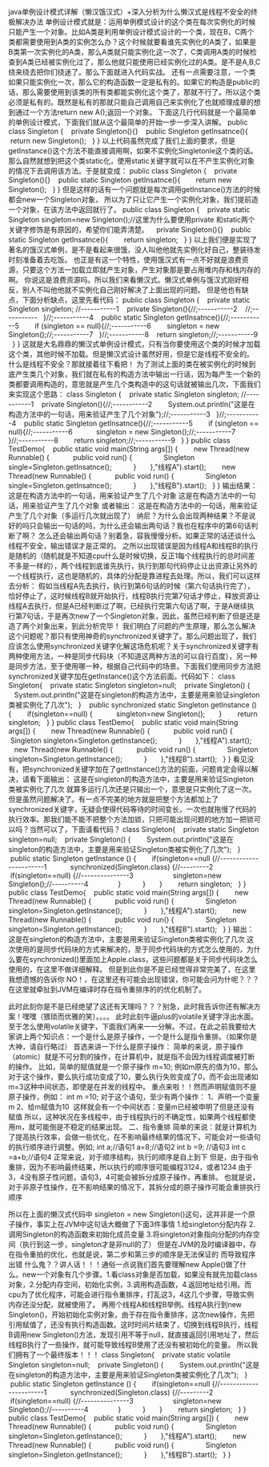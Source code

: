 java单例设计模式详解（懒汉饿汉式）+深入分析为什么懒汉式是线程不安全的终极解决办法
单例设计模式就是：运用单例模式设计的这个类在每次实例化的时候只能产生一个对象。比如A类是利用单例设计模式设计的一个类，现在B，C两个类都需要使用到A类的实例怎么办？这个时候就要看谁先实例化的A类了，如果是B类第一次实例化的A类，那么A类就只能实例化这一次了，C类调用A类的时候检查到A类已经被实例化过了，那么他就只能使用已经实例化过的A类。是不是A,B,C绕来绕去把你们绕迷了。那么下面就进入代码实战。
还有一点需要注意，一个类如果只能实例化一次，那么它的构造函数一定是私有的。如果它的构造是public的话，那么需要使用到该类的所有类都能实例化这个类了，那就不行了。所以这个类必须是私有的。既然是私有的那就只能自己调用自己来实例化了也就顺理成章的想到通过一个方法return new A();返回一个对象。
下面这几行代码就是一个最简单的单例设计模式，下面我们就从这个最简单的开始一步一步深入讲解。
public class Singleton {
    private Singleton(){}
    public Singleton getInsatnce(){
        return new Singleton();
    }
}
以上代码虽然完成了我们上面的要求，但是getInstance()这个方法不能直接调用啊，如果不实例化Singletonle这个类的话。
那么自然就想到把这个类static化，使用static关键字就可以在不产生实例化对象的情况下去调用该方法。于是就变成：
public class Singleton {
    private Singleton(){}
    public static Singleton getInsatnce(){
        return new Singleton();
    }
}
但是这样的话有一个问题就是每次调用getInstance()方法的时候都会new一个Singleton对象，
所以为了只让它产生一个实例化对象，我们提前造一个对象，在该方法中返回就行了。
public class Singleton {
    private static Singleton singleton=new Singleton();//这里为什么要使用private 和static两个关键字修饰是有原因的，希望你们能弄清楚。
    private Singleton(){}
    public static Singleton getInsatnce(){
        return singleton;
    }
}
以上我们便是实现了著名的饿汉式单例，是不是看起来很饿，没人叫他他就先实例化好自己，整装待发时刻准备着去吃饭。
也正是有这一个特性，使用饿汉式有一点不好就是浪费资源，只要这个方法一加载立即就产生对象，产生对象那是要占用堆内存和栈内存的啊。
你说这是浪费资源吗。所以我们来看懒汉式。懒汉式单例与饿汉式刚好相反，别人不叫他他就不实例化自己刚好解决了上面出现的问题。
但是他也有缺点，下面分析缺点，这里先看代码：
public class Singleton {
    private static Singleton singleton; //-----------1
    private Singleton(){//;-----------2
    //;-----------
    }//;-----------4
    public static Singleton getInsatnce(){//;-----------5
        if (singleton == null){//;-----------6
        singleton = new Singleton();//;-----------7
    }//;-----------8
    return singleton;//;-----------9
    }
}
这就是大名鼎鼎的懒汉式单例设计模式，只有当你要使用这个类的时候才加载这个类，其他时候不加载。但是懒汉式设计虽然好用，但是它是线程不安全的。
什么是线程不安全？那就接着往下看把！
为了测试上面的类在被实例化的时候到底产生类几个对象，我们就在私有的构造方法中输出一行话，因为每产生一个新的类都要调用构造的，意思就是产生几个类构造中的这句话就被输出几次，下面我们来实现这个思路：
class Singleton {
    private static Singleton singleton; //-----------1
    private Singleton(){//;-----------2
        System.out.println("这是在构造方法中的一句话，用来验证产生了几个对象");//;-----------3
    }//;-----------4
    public static Singleton getInsatnce(){//;-----------5
        if (singleton == null){//;-----------6
            singleton = new Singleton();//;-----------7
        }//;-----------8
        return singleton;//;-----------9
    }
}
public class TestDemo{
    public static void main(String args[]) {
        new Thread(new Runnable() {
            public void run() {
                Singleton single=Singleton.getInsatnce();
            }
        },"线程A").start();
        new Thread(new Runnable() {
            public void run() {
                Singleton single=Singleton.getInsatnce();
            }
        },"线程B").start();
    }
}
输出结果：
这是在构造方法中的一句话，用来验证产生了几个对象
这是在构造方法中的一句话，用来验证产生了几个对象
或者输出：
这是在构造方法中的一句话，用来验证产生了几个对象（多运行几次就出现了）
纳尼？为什么会出现两种结果？不是说好的吗只会输出一句话的吗，为什么还会输出两句话？我也在程序中的第6句话判断了啊？
怎么还会输出两句话？别着急，容我慢慢分析。如果正常的话还谈什么线程不安全，输出错误才是正常的。
之所以出现错误是因为线程A和线程B的执行是随机的（随机就是不知道cpu什么是时候切换，反正1每个线程执行的总时间差不多是一样的），两个线程到底谁先执行，执行到那句代码停止让出资源让另外的一个线程执行，这也是随机的，具体的分配是靠进程去处理。所以，我们可以这样去分析：
假如当线程A先去执行，执行到第6句话的时候（第六句话执行完了），恰好停止了，这时候线程B就开始执行，线程B执行完第7句话才停止，释放资源让线程A去执行，但是A已经判断过了啊，已经执行完第六句话了啊，于是A继续执行第7句话，于是再次new了一个Singleton对象，因此，虽然已经判断了但是还是造了两个对象出来，到此分析完毕！
我们明白了问题的产生原理，那么怎么解决这个问题呢？那只有使用神奇的synchronized关键字了。那么问题出现了，我们应该怎么使用synchronized关键字化解这场危机呢？关于synchronized关键字有两种使用方法，一种是同步代码块（不知道这两种方法的可以自行百度），另一种是同步方法，至于使用哪一种，根据自己代码中的场景。下面我们使用同步方法把synchronized关键字加在getInstance()这个方法前面。代码如下：
class Singleton{
    private static Singleton singleton=null;
    private Singleton() {
        System.out.println("这是在singleton的构造方法中，主要是用来验证singleton类被实例化了几次");
    }
    public synchronized static Singleton getInstance () {
        if(singleton==null) {
            singleton=new Singleton();
        }
        return singleton;
    }
}
public class TestDemo{
    public static void main(String args[]) {
        new Thread(new Runnable() {
            public void run() {
                Singleton singleton=Singleton.getInstance();
            }
        },"线程A").start();
        new Thread(new Runnable() {
            public void run() {
                Singleton singleton=Singleton.getInstance();
            }
        },"线程B").start();
    }
}
看见没有，把synchronized关键字加在了getInstance()方法的前面，问题肯定会得以解决，请看下面输出：
这是在singleton的构造方法中，主要是用来验证Singleton类被实例化了几次
就算多运行几次还是只输出一个，意思是只实例化了这一次。但是虽然问题解决了。有一点不完美的地方就是把整个方法都加上了synchronized关键字，无疑会使得代码等待的时间变长，一次也就拖慢了代码的执行效率。那我们能不能不把整个方法加锁，只把可能出现问题的地方加一把锁可以吗？当然可以了，下面请看代码？
class Singleton{
    private static Singleton singleton=null;
    private Singleton() {
        System.out.println("这是在singleton的构造方法中，主要是用来验证Singleton类被实例化了几次");
    }
    public static Singleton getInstance () {
        if(singleton==null {//-----------------------1
            synchronized(Singleton.class) {//---------2
                if(singleton==null) {//---------------3
                    singleton=new Singleton();//----------4
                }
            }
        }
        return singleton;
    }
}
public class TestDemo{
    public static void main(String args[]) {
        new Thread(new Runnable() {
            public void run() {
                Singleton singleton=Singleton.getInstance();
            }
        },"线程A").start();
        new Thread(new Runnable() {
            public void run() {
                Singleton singleton=Singleton.getInstance();
            }
        },"线程B").start();
    }
}
输出：
这是在singleton的构造方法中，主要是用来验证Singleton类被实例化了几次
这次使用的是同步代码块的方式来解决的，至于同步代码块的方式怎么使用的，为什么要在synchronized()里面加上Apple.class，这些问题都是关于同步代码块怎么使用的，在这里不做详细解释。
但是到此你是不是已经觉得非常完美了，在这里我想遗憾的告诉你 NO！，在这里还有可能会出现错误，你可能会问为什呢？？？在这里就牵扯到JVM在编译时存在指令重排序的的优化机制了。

此时此刻你是不是已经绝望了这还有天理吗？？？别急，此时我告诉你还有解决方案！嘿嘿（猥琐而优雅的笑）。。。。
此时此刻牛逼plus的volatile关键字浮出水面。至于怎么使用volatile关键字，下面我们再来一一分解。不过，在此之前我要给大家讲上两个知识点：一个是什么是原子操作，一个是什么是指令重排。（如果你是大神，请自行略过）
首选来讲一下什么是原子操作：
简单的来说，原子操作（atomic）就是不可分割的操作，在计算机中，就是指不会因为线程调度被打断的操作。 
比如，简单的赋值就是一个原子操作
m=10;
例如m原先的值为10，那么对于这个操作，要么执行成功变成了10，要么执行失败变成了0，而不会出现诸如m=3这种中间状态，即使是在并发的线程中。 重点来啦！！然而声明赋值则不是原子操作，例如：
int m =10;
对于这个语句，至少有两个操作： 
1、声明一个变量m 
2、给m赋值为10 
这样就会有一个中间状态：变量m已经被申明了但是还没有赋值 
所以，这种状况在多线程中，由于线程执行的不确定性，如果两个线程都使用m，就可能倒是不稳定的结果出现。
二、指令重排
简单的来说：就是计算机为了提高执行效率，会做一些优化，在不影响最终结果的情况下，可能会对一些语句的执行顺序进行调整。例如;
int a;//语句1
a=8;//语句2
int b =9; //语句3
int c =a+b;//语句4
正常来说，对于顺序结构，执行的顺序是自上到下
但是，由于指令重排，因为不影响最终结果，所以执行的顺序很可能编程3124，或者1234
由于3，4没有原子性问题，语句3，4可能会被拆分成原子操作，再重排。
也就是说，对于非原子性操作，在不影响结果的情况下，其拆分成的原子操作可能会重排执行顺序

所以在上面的懒汉式代码中 singleton = new Singleton()这句，这并非是一个原子操作，事实上在JVM中这句话大概做了下面3件事情
1.给singleton分配内存
2.调用Singleton的构造函数来初始化成员变量
3.将singleton对象指向分配的内存空间（执行到这一步，singleton才是非null的了）
但是在JVM的及时编译器中，存在指令重拍的优化，也就是说，第二步和第三步的顺序是无法保证的
而导致程序出错
什么鬼？？讲人话！！！通俗一点说我们首先要理解new Apple()做了什么。new一个对象有几个步骤。1.看class对象是否加载，如果没有就先加载class对象，2.分配内存空间，初始化实例，3.调用构造函数，4.返回地址给引用。而cpu为了优化程序，可能会进行指令重排序，打乱这3，4这几个步骤，导致实例内存还没分配，就被使用了。
再用个线程A和线程B举例。线程A执行到new Singleton()，开始初始化实例对象，由于存在指令重排序，这次new操作，先把引用赋值了，还没有执行构造函数。这时时间片结束了，切换到线程B执行，线程B调用new Singleton()方法，发现引用不等于null，就直接返回引用地址了，然后线程B执行了一些操作，就可能导致线程B使用了还没有被初始化的变量。
所以我们拥有了一个最终版本！！！
class Singleton{
    private static volatile Singleton singleton=null;
    private Singleton() {
        System.out.println("这是在singleton的构造方法中，主要是用来验证Singleton类被实例化了几次");
    }
    public static Singleton getInstance () {
        if(singleton==null {//-----------------------1
            synchronized(Singleton.class) {//---------2
                if(singleton==null) {//---------------3
                    singleton=new Singleton();//----------4
                }
            }
        }
        return singleton;
    }
}
public class TestDemo{
    public static void main(String args[]) {
        new Thread(new Runnable() {
            public void run() {
                Singleton singleton=Singleton.getInstance();
            }
        },"线程A").start();
        new Thread(new Runnable() {
            public void run() {
                Singleton singleton=Singleton.getInstance();
            }
        },"线程B").start();
    }
}
